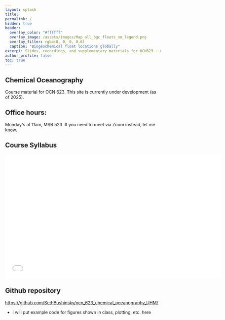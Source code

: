 ```yaml
---
layout: splash
title:  
permalink: /
hidden: true
header:
  overlay_color: "#ffffff"
  overlay_image: /assets/images/Map_all_bgc_floats_no_legend.png
  overlay_filter: rgba(0, 0, 0, 0.6)
  caption: "Biogeochemical float locations globally"
excerpt: Slides, recordings, and supplementary materials for OCN623 - Chemical Oceanography at the University of Hawaiʻi at Mānoa
author_profile: false
toc: true
---
```

## Chemical Oceanography
Course material for OCN 623. This site is currently under development (as of 2025). 

## Office hours:
Monday's at 11am, MSB 523. If you need to meet via Zoom instead, let me know.

## Course Syllabus
<embed src="assets/pdfs/OCN_623_Syllabus_2025_v2.pdf" type="application/pdf" width="700px" height="400px" />

## Github repository
<https://github.com/SethBushinsky/ocn_623_chemical_oceanography_UHM/>
- I will put example code for figures shown in class, plotting, etc. here

